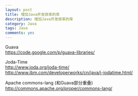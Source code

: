 ```yaml
---
layout: post
title: 增加Java开发效率的库
description: 增加Java开发效率的库
category: Java
tags: Java
comments: yes
---
```


Guava  
<https://code.google.com/p/guava-libraries/>  

Joda-Time  
<http://www.joda.org/joda-time/>  
<http://www.ibm.com/developerworks/cn/java/j-jodatime.html/>  

Apache commons-lang (和Guava部分重叠)  
<http://commons.apache.org/proper/commons-lang/>  
